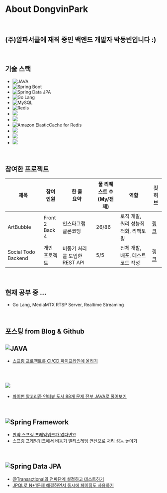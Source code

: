 # About DongvinPark

<br>

## (주)알파서클에 재직 중인 백엔드 개발자 박동빈입니다 :)

<br>

## 기술 스택
- ![JAVA](https://img.shields.io/badge/-JAVA-orange)
- ![Spring Boot](https://img.shields.io/badge/-Spring%20Boot-brightgreen)
- ![Spring Data JPA](https://img.shields.io/badge/-Spring%20Data%20JPA-brightgreen)
- ![Go Lang](https://img.shields.io/badge/Go%20Lang-blue)
- ![MySQL](https://img.shields.io/badge/-MySQL-blue)
- ![Redis](https://img.shields.io/badge/-Redis-red)
- ![](https://img.shields.io/badge/AWS-EC2-orange)
- ![](https://img.shields.io/badge/AWS-RDS-blue)
- ![Amazon ElasticCache for Redis](https://img.shields.io/badge/AWS-Amazon%20ElasticCache%20for%20Redis-critical)
- ![](https://img.shields.io/badge/Test-JUnit5-critical)
- ![](https://img.shields.io/badge/Test-Mockito-green)
- ![](https://img.shields.io/badge/Performance%20Test-nGrinder-orange)

<br>

## 참여한 프로젝트
|제목|참여<br>인원|한 줄<br>요약|풀 리퀘스트 수<br>(My/전체)|역할|깃허브|
|---|---|---|---|---|---|
|ArtBubble|Front 2<br>Back 4|인스타그램 클론코딩|26/86|로직 개발, 쿼리 성능최적화, 리팩토링|[링크](https://github.com/DevTraces/BackEnd)|
|Social Todo Backend|개인<br>프로젝트|비동기 처리를 도입한 REST API|5/5|전체 개발, 배포, 테스트 코드 작성|[링크](https://github.com/DongvinPark/Social_Todo_BackEnd)|

<br>

## 현재 공부 중 ...
- Go Lang, MediaMTX RTSP Server, Realtime Streaming

<br>

## 포스팅 from Blog & Github

## ![JAVA](https://img.shields.io/badge/-JAVA-orange)
- [스프링 프로젝트를 CI/CD 파이프라인에 올리기](https://github.com/DongvinPark)

<br>

## ![](https://img.shields.io/badge/-Data%20Structure%20%26%20Algorithm-lightgrey)
- [파이썬 알고리즘 인터뷰 도서 88개 문제 전부 JAVA로 풀어보기](https://github.com/DongvinPark/Python-Algorithm-Interview-solved-by-JAVA)

<br>

## ![Spring Framework](https://img.shields.io/badge/-Spring-brightgreen)
- [만약 스프링 프레임워크가 없다면?!](https://coderslogic.net/?p=1075)
- [스프링 프레임워크에서 비동기 멀티스레딩 연산으로 처리 성능 높이기](https://github.com/DongvinPark/Spring_Async_Test)

<br>

## ![Spring Data JPA](https://img.shields.io/badge/-Spring%20Data%20JPA-brightgreen)
- [@Transactional의 전파단계 설정하고 테스트하기](https://github.com/DongvinPark/jpa-propagation-test)
- [JPQL로 N+1문제 해결하면서 동시에 페이징도 사용하기](https://github.com/DongvinPark/jpa-jpql-join-converter-NplusOne-solve)

<!--
**DongvinPark/DongvinPark** is a ✨ _special_ ✨ repository because its `README.md` (this file) appears on your GitHub profile.

Here are some ideas to get you started:

- 🔭 I’m currently working on ...
- 🌱 I’m currently learning ...
- 👯 I’m looking to collaborate on ...
- 🤔 I’m looking for help with ...
- 💬 Ask me about ...
- 📫 How to reach me: ...
- 😄 Pronouns: ...
- ⚡ Fun fact: ...
-->
